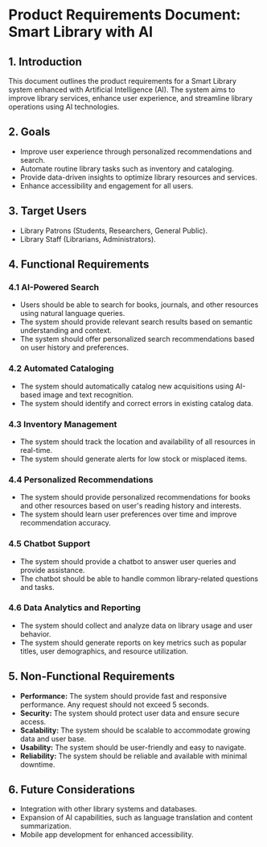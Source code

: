 # Product Requirements Document: Smart Library with AI

## 1. Introduction

This document outlines the product requirements for a Smart Library system enhanced with Artificial Intelligence (AI). The system aims to improve library services, enhance user experience, and streamline library operations using AI technologies.

## 2. Goals

- Improve user experience through personalized recommendations and search.
- Automate routine library tasks such as inventory and cataloging.
- Provide data-driven insights to optimize library resources and services.
- Enhance accessibility and engagement for all users.

## 3. Target Users

- Library Patrons (Students, Researchers, General Public).
- Library Staff (Librarians, Administrators).

## 4. Functional Requirements

### 4.1 AI-Powered Search

- Users should be able to search for books, journals, and other resources using natural language queries.
- The system should provide relevant search results based on semantic understanding and context.
- The system should offer personalized search recommendations based on user history and preferences.

### 4.2 Automated Cataloging

- The system should automatically catalog new acquisitions using AI-based image and text recognition.
- The system should identify and correct errors in existing catalog data.

### 4.3 Inventory Management

- The system should track the location and availability of all resources in real-time.
- The system should generate alerts for low stock or misplaced items.

### 4.4 Personalized Recommendations

- The system should provide personalized recommendations for books and other resources based on user's reading history and interests.
- The system should learn user preferences over time and improve recommendation accuracy.

### 4.5 Chatbot Support

- The system should provide a chatbot to answer user queries and provide assistance.
- The chatbot should be able to handle common library-related questions and tasks.

### 4.6 Data Analytics and Reporting

- The system should collect and analyze data on library usage and user behavior.
- The system should generate reports on key metrics such as popular titles, user demographics, and resource utilization.

## 5. Non-Functional Requirements

- **Performance:** The system should provide fast and responsive performance. Any request should not exceed 5 seconds.
- **Security:** The system should protect user data and ensure secure access.
- **Scalability:** The system should be scalable to accommodate growing data and user base.
- **Usability:** The system should be user-friendly and easy to navigate.
- **Reliability:** The system should be reliable and available with minimal downtime.

## 6. Future Considerations

- Integration with other library systems and databases.
- Expansion of AI capabilities, such as language translation and content summarization.
- Mobile app development for enhanced accessibility.
